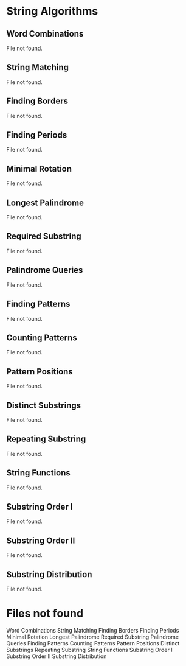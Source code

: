 # String Algorithms

## Word Combinations

File not found.

## String Matching

File not found.

## Finding Borders

File not found.

## Finding Periods

File not found.

## Minimal Rotation

File not found.

## Longest Palindrome

File not found.

## Required Substring

File not found.

## Palindrome Queries

File not found.

## Finding Patterns

File not found.

## Counting Patterns

File not found.

## Pattern Positions

File not found.

## Distinct Substrings

File not found.

## Repeating Substring

File not found.

## String Functions

File not found.

## Substring Order I

File not found.

## Substring Order II

File not found.

## Substring Distribution

File not found.



# Files not found

Word Combinations
String Matching
Finding Borders
Finding Periods
Minimal Rotation
Longest Palindrome
Required Substring
Palindrome Queries
Finding Patterns
Counting Patterns
Pattern Positions
Distinct Substrings
Repeating Substring
String Functions
Substring Order I
Substring Order II
Substring Distribution